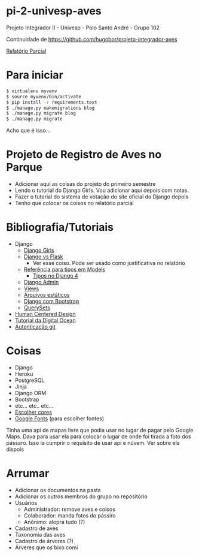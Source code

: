 # pi-2-univesp-aves
Projeto Integrador II - Univesp - Polo Santo André - Grupo 102

Continuidade de https://github.com/hugobor/projeto-integrador-aves

[Relatório Parcial](https://docs.google.com/document/d/1M4Nki4ytIAsv0m_NU1hezAc1a96qPrabzQhn2Iyu0ew/edit?usp=sharing)

# Para iniciar

```bash
$ virtualenv myvenv
$ source myvenv/bin/activate
$ pip install -r requirements.text
$ ./manage.py makemigrations blog
$ ./manage.py migrate blog
$ ./manage.py migrate
```

Acho que é isso...

# Projeto de Registro de Aves no Parque

+ Adicionar aqui as coisas do projeto do primeiro semestre
+ Lendo o tutorial do Django Girls. Vou adicionar aqui depois com notas.
+ Fazer o tutorial do sistema de votação do site oficial do Django depois
+ Tenho que colocar os coisos no relatório parcial

# Bibliografia/Tutoriais

+ Django
  + [Django Girls](https://tutorial.djangogirls.org/en/)
  + [Django vs Flask](https://testdriven.io/blog/django-vs-flask/)
    +  Ver esse coiso. Pode ser usado como justificativa no relatório
  + [Referência para tipos em Models](https://docs.djangoproject.com/en/3.2/ref/models/fields/#field-types)
    + [Tipos no Django 4](https://docs.djangoproject.com/en/4.0/ref/models/fields/#field-types)
  + [Django Admin](https://docs.djangoproject.com/en/4.0/ref/contrib/admin/)
  + [Views](https://docs.djangoproject.com/en/4.0/topics/http/views/)
  + [Arquivos estáticos](https://docs.djangoproject.com/en/4.0/howto/static-files/)
  + [Django com Bootstrap](https://dev.to/thalesbruno/django-projeto-generico-com-bootstrap-3d86)
  + [QuerySets](https://docs.djangoproject.com/en/4.0/ref/models/querysets/)
+ [Human Centered Design](https://drive.google.com/file/d/1tn2pg6GBNODpE4K-iL70vJPG_gS6eeof/preview)
+ [Tutorial da Digital Ocean](https://www.digitalocean.com/community/tutorials/how-to-install-django-and-set-up-a-development-environment-on-ubuntu-20-04)
+ [Autenticação git](https://stackoverflow.com/questions/68775869/support-for-password-authentication-was-removed-please-use-a-personal-access-to)


# Coisas

+ Django
+ Heroku
+ PostgreSQL
+ Jinja
+ Django ORM
+ Bootstrap
+ etc... etc.. etc...
+ [Escolher cores](https://www.webfx.com/web-design/color-picker/)
+ [Google Fonts](https://fonts.google.com/) (para escolher fontes)

Tinha uma api de mapas livre que podia usar no lugar de pagar pelo Google Maps.
Dava para usar ela para colocar o lugar de onde foi tirada a foto dos pássaro.
Isso ia cumprir o requisito de usar api e núvem.
Ver sobre ela dispois

# Arrumar

+ Adicionar os documentos na pasta
+ Adicionar os outros membros do grupo no repositório
+ Usuários
  + Administrador: remove aves e coisos
  + Colaborador: manda fotos do pássiro
  + Anônimo: alopra tudo (?)
+ Cadastro de aves
+ Taxonomia das aves 
+ Cadastro de árvores (?)
+ Árveres que os bixo comi

